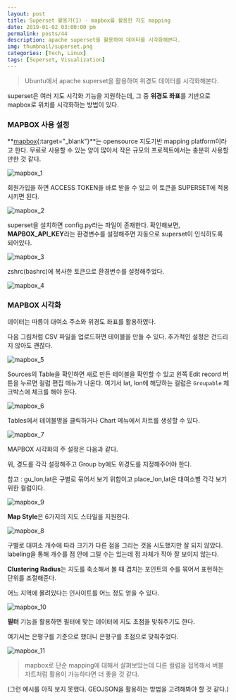 ```yaml
---
layout: post
title: Superset 활용기(1) - mapbox를 활용한 지도 mapping
date: 2019-01-02 03:00:00 pm
permalink: posts/44
description: apache superset을 활용하여 데이터를 시각화해본다.
img: thumbnail/superset.png
categories: [Tech, Linux]
tags: [Superset, Visualization]
---
```


> Ubuntu에서 apache superset을 활용하여 위경도 데이터를 시각화해본다.

superset은 여러 지도 시각화 기능을 지원하는데, 그 중 **위경도 좌표**를 기반으로 mapbox로 위치를 시각화하는 방법이 있다. 

### MAPBOX 사용 설정

**[mapbox](https://www.mapbox.com/){:target="_blank"}**는 opensource 지도기반 mapping platform이라고 한다. 무료로 사용할 수 있는 양이 많아서 작은 규모의 프로젝트에서는 충분히 사용할 만한 것 같다.

![mapbox_1]({{site.baseurl}}/assets/img/tech/mapbox_1.jpg)

회원가입을 하면 ACCESS TOKEN을 바로 받을 수 있고 이 토큰을 SUPERSET에 적용시키면 된다.

![mapbox_2]({{site.baseurl}}/assets/img/tech/mapbox_2.jpg)

superset을 설치하면 config.py라는 파일이 존재한다. 확인해보면, **MAPBOX_API_KEY**라는 환경변수를 설정해주면 자동으로 superset이 인식하도록 되어있다.

![mapbox_3]({{site.baseurl}}/assets/img/tech/mapbox_3.jpg)

zshrc(bashrc)에 복사한 토큰으로 환경변수를 설정해주었다.

![mapbox_4]({{site.baseurl}}/assets/img/tech/mapbox_4.jpg)

### MAPBOX 시각화

데이터는 따릉이 대여소 주소와 위경도 좌표를 활용하였다.

다음 그림처럼 CSV 파일을 업로드하면 테이블을 만들 수 있다. 추가적인 설정은 건드리지 않아도 괜찮다.

![mapbox_5]({{site.baseurl}}/assets/img/tech/mapbox_5.jpg)

Sources의 Table을 확인하면 새로 만든 테이블을 확인할 수 있고 왼쪽 Edit record 버튼을 누르면 컬럼 편집 메뉴가 나온다. 여기서 lat, lon에 해당하는 컬럼은 `Groupable` 체크박스에 체크를 해야 한다.

![mapbox_6]({{site.baseurl}}/assets/img/tech/mapbox_6.jpg)

Tables에서 테이블명을 클릭하거나 Chart 메뉴에서 차트를 생성할 수 있다.

![mapbox_7]({{site.baseurl}}/assets/img/tech/mapbox_7.jpg)

MAPBOX 시각화의 주 설정은 다음과 같다.

위, 경도를 각각 설정해주고 Group by에도 위경도를 지정해주어야 한다.

참고 : gu_lon,lat은 구별로 묶어서 보기 위함이고 place_lon,lat은 대여소별 각각 보기 위한 컬럼이다.

![mapbox_9]({{site.baseurl}}/assets/img/tech/mapbox_9.jpg)

**Map Style**은 6가지의 지도 스타일을 지원한다.

![mapbox_8]({{site.baseurl}}/assets/img/tech/mapbox_8.jpg)

구별로 대여소 개수에 따라 크기가 다른 점을 그리는 것을 시도했지만 잘 되지 않았다. labeling을 통해 개수를 점 안에 그릴 수는 있는데 점 자체가 작아 잘 보이지 않는다.

**Clustering Radius**는 지도를 축소해서 볼 때 겹치는 포인트의 수를 묶어서 표현하는 단위를 조절해준다.

어느 지역에 몰려있다는 인사이트를 어느 정도 얻을 수 있다.

![mapbox_10]({{site.baseurl}}/assets/img/tech/mapbox_10.jpg)

**필터** 기능을 활용하면 필터에 맞는 데이터에 지도 초점을 맞춰주기도 한다.

여기서는 은평구를 기준으로 했더니 은평구를 초점으로 맞춰주었다.

![mapbox_11]({{site.baseurl}}/assets/img/tech/mapbox_11.jpg)

> mapbox로 단순 mapping에 대해서 살펴보았는데 다른 컬럼을 접목해서 버블 차트처럼 활용이 가능하다면 더 좋을 것 같다.

(그런 예시를 아직 보지 못했다. GEOJSON을 활용하는 방법을 고려해봐야 할 것 같다.)
